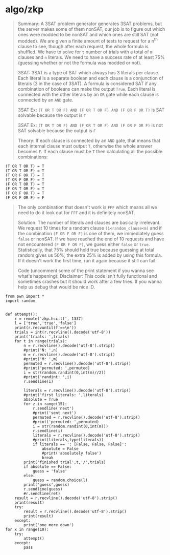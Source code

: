 # algo/zkp

> Summary: A 3SAT problem generator generates 3SAT problems, but the server makes some of them nonSAT, our job is to figure out which ones were modded to be nonSAT and which ones are still SAT (not modded). We are given a finite amount of tests to request for a n<sup>th</sup> clause to see, though after each request, the whole formula is shuffled. We have to solve for `t` number of trials with a total of `m` clauses and `n` literals. We need to have a success rate of at least 75% (guessing whether or not the formula was modded or not).
> 
> 3SAT: 3SAT is a type of SAT which always has 3 literals per clause. Each literal is a separate boolean and each clause is a conjunction of literals (3 in the case of 3SAT). A formula is considered SAT if any combination of booleans can make the output `True`. Each literal is connected with the other literals by an `OR` gate while each clause is connected by an `AND` gate.
> 
> 3SAT Ex: `(T OR T OR F) AND (F OR T OR F) AND (F OR F OR T)` is SAT solvable because the output is `T`
> 
> 3SAT Ex: `(T OR T OR F) AND (F OR T OR F) AND (F OR F OR F)` is not SAT solvable  because the output is `F`
> 
> Theory: If each clause is connected by an `AND` gate, that means that each internal clause must output `T`, otherwise the whole answer becomes `F`. If each clause must be `T` then calculating all the possible combinations:
> 
```
(T OR T OR T) = T
(T OR T OR F) = T
(T OR F OR T) = T
(T OR F OR F) = T
(F OR T OR T) = T
(F OR T OR F) = T
(F OR F OR T) = T
(F OR F OR F) = F
```
> The only combination that doesn't work is `FFF` which means all we need to do it look out for `FFF` and it is definitely nonSAT.
> 
> Solution: The number of literals and clauses are basically irrelevant. We request 10 times for a random clause `(1<random_clause<m)` and if the combination `(F OR F OR F)` is one of them, we immediately guess `false` or nonSAT. If we have reached the end of 10 requests and have not encountered `(F OR F OR F)`, we guess either `false` or `true`. Statistically, that 75% should hold true because guessing at total random gives us 50%, the extra 25% is added by using this formula. If it doesn't work the first time, run it again because it still can fail.
> 
> Code (uncomment some of the print statement if you wanna see what's happening):
> Disclaimer: This code isn't fully functional and sometimes crashes but it should work after a few tries. If you wanna help us debug that would be nice :D.
```
from pwn import *
import random


def attempt():
    r = remote('zkp.hsc.tf', 1337)
    l = ['true','true','false']
    print(r.recvuntil(f'==\n'))
    trials = int(r.recvline().decode('utf-8'))
    print('trials: ',trials)
    for t in range(trials):
        n = r.recvline().decode('utf-8').strip()
        #print('N: ',n)
        m = r.recvline().decode('utf-8').strip()
        #print('M: ',m)
        permuted = r.recvline().decode('utf-8').strip()
        #print('permuted: ',permuted)
        i = str(random.randint(0,int(m)//2))
        #print('randint: ',i)
        r.sendline(i)
    
        literals = r.recvline().decode('utf-8').strip()
        #print('first literals: ',literals)
        absolute = True
        for z in range(15):
            r.sendline('next')
            #print('sent next')
            permuted = r.recvline().decode('utf-8').strip()
            #print('permuted: ',permuted)
            i = str(random.randint(0,int(m)))
            r.sendline(i)
            literals = r.recvline().decode('utf-8').strip()
            #print(literals,type(literals))
            if literals == ': [False, False, False]':
                absolute = False
                #print('absolutely false')
                break
        print('finished trial',t,'/',trials)
        if absolute == False:
            guess = 'false'
        else:
            guess = random.choice(l)
        print('guess',guess)
        r.sendline(guess)
        #r.sendline(ret)
    result = r.recvline().decode('utf-8').strip()
    print(result)
    try:
        result = r.recvline().decode('utf-8').strip()
        print(result)
    except:
        print('one more down')
for x in range(10):
    try:
        attempt()
    except:
        pass
```